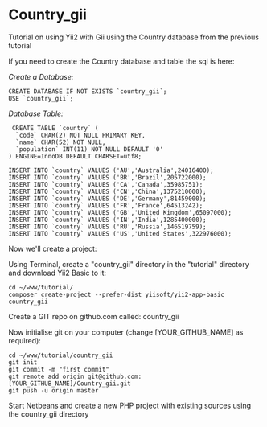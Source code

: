 # Country_gii
Tutorial on using Yii2 with Gii using the Country database from the previous tutorial

If you need to create the Country database and table the sql is here:

*Create a Database:*
```
CREATE DATABASE IF NOT EXISTS `country_gii`;
USE `country_gii`;
```

*Database Table:*
```
 CREATE TABLE `country` (
  `code` CHAR(2) NOT NULL PRIMARY KEY,
  `name` CHAR(52) NOT NULL,
  `population` INT(11) NOT NULL DEFAULT '0'
) ENGINE=InnoDB DEFAULT CHARSET=utf8;

INSERT INTO `country` VALUES ('AU','Australia',24016400);
INSERT INTO `country` VALUES ('BR','Brazil',205722000);
INSERT INTO `country` VALUES ('CA','Canada',35985751);
INSERT INTO `country` VALUES ('CN','China',1375210000);
INSERT INTO `country` VALUES ('DE','Germany',81459000);
INSERT INTO `country` VALUES ('FR','France',64513242);
INSERT INTO `country` VALUES ('GB','United Kingdom',65097000);
INSERT INTO `country` VALUES ('IN','India',1285400000);
INSERT INTO `country` VALUES ('RU','Russia',146519759);
INSERT INTO `country` VALUES ('US','United States',322976000);
```

Now we'll create a project:

Using Terminal, create a "country_gii" directory in the "tutorial" directory and download Yii2 Basic to it:
```
cd ~/www/tutorial/
composer create-project --prefer-dist yiisoft/yii2-app-basic country_gii
```

Create a GIT repo on github.com called: country_gii

Now initialise git on your computer (change [YOUR_GITHUB_NAME] as required):
```
cd ~/www/tutorial/country_gii
git init
git commit -m "first commit"
git remote add origin git@github.com:[YOUR_GITHUB_NAME]/Country_gii.git
git push -u origin master
```

Start Netbeans and create a new PHP project with existing sources using the country_gii directory

